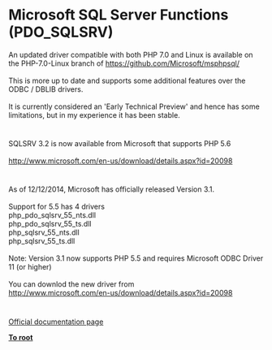 # Microsoft SQL Server Functions (PDO_SQLSRV)




<div class="phpcode"><span class="html">
An updated driver compatible with both PHP 7.0 and Linux is available on the PHP-7.0-Linux branch of <a href="https://github.com/Microsoft/msphpsql/" rel="nofollow" target="_blank">https://github.com/Microsoft/msphpsql/</a><br><br>This is more up to date and supports some additional features over the ODBC / DBLIB drivers.<br><br>It is currently considered an &apos;Early Technical Preview&apos; and hence has some limitations, but in my experience it has been stable.</span>
</div>
  

#


<div class="phpcode"><span class="html">
SQLSRV 3.2 is now available from Microsoft that supports PHP 5.6<br><br><a href="http://www.microsoft.com/en-us/download/details.aspx?id=20098" rel="nofollow" target="_blank">http://www.microsoft.com/en-us/download/details.aspx?id=20098</a></span>
</div>
  

#


<div class="phpcode"><span class="html">
As of 12/12/2014, Microsoft has officially released Version 3.1.<br><br>Support for 5.5 has 4 drivers<br>php_pdo_sqlsrv_55_nts.dll<br>php_pdo_sqlsrv_55_ts.dll<br>php_sqlsrv_55_nts.dll<br>php_sqlsrv_55_ts.dll<br><br>Note: Version 3.1 now supports PHP 5.5 and requires Microsoft ODBC Driver 11 (or higher) <br><br>You can downlod the new driver from <br><a href="http://www.microsoft.com/en-us/download/details.aspx?id=20098" rel="nofollow" target="_blank">http://www.microsoft.com/en-us/download/details.aspx?id=20098</a></span>
</div>
  

#

[Official documentation page](https://www.php.net/manual/en/ref.pdo-sqlsrv.php)

**[To root](/README.md)**
